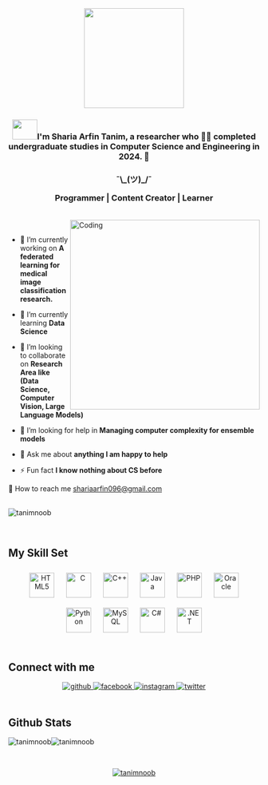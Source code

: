 
<div align="center">
  <img align="center" width="200" src="https://gist.githubusercontent.com/Prince-Shivaram/3ace2c813ca49546f3f5f20cd03a2d3e/raw/6058e76860d16ee29df949da3166b3653959318f/hello.gif" align="center">
</div>


### <div align="center"><img src="https://github.com/NoobMahbub/NoobMahbub/blob/main/Wave.gif" height="40px" width="50px">I'm Sharia Arfin Tanim, a researcher who 👨‍💻 completed undergraduate studies in Computer Science and Engineering in 2024. 🚀</div> 
<h3 align="center">¯\_(ツ)_/¯
  
  Programmer | Content Creator | Learner

</h3><br/>
<img align="right" alt="Coding" width="380" src="https://c.tenor.com/whgQwNlVvNkAAAAi/xero-code.gif">
  <br/>
  
- 🔭 I’m currently working on **A federated learning for medical image classification research.**

- 🌱 I’m currently learning **Data Science**

- 👯 I’m looking to collaborate on **Research Area like (Data Science, Computer Vision, Large Language Models)**

- 🤝 I’m looking for help in **Managing computer complexity for ensemble models**

- 💬 Ask me about **anything I am happy to help**

- ⚡ Fun fact **I know nothing about CS before**  
  

📨 How to reach me shariaarfin096@gmail.com  
<br/>
<p align="left">
  <img src="https://komarev.com/ghpvc/?username=tanimnoob&label=Profile%20views&color=0e75b6&style=flat" alt="tanimnoob" />
</p>
<br/>
 


## My Skill Set  
<table>


<div align="center">  
<img style="margin: 10px" src="https://profilinator.rishav.dev/skills-assets/html5-original-wordmark.svg" alt="HTML5" height="50" />   
<img style="margin: 10px" src="https://profilinator.rishav.dev/skills-assets/c-original.svg" alt="C" height="50" />  
<img style="margin: 10px" src="https://profilinator.rishav.dev/skills-assets/cplusplus-original.svg" alt="C++" height="50" />  
<img style="margin: 10px" src="https://profilinator.rishav.dev/skills-assets/java-original-wordmark.svg" alt="Java" height="50" />  
<img style="margin: 10px" src="https://profilinator.rishav.dev/skills-assets/php-original.svg" alt="PHP" height="50" />  
<img style="margin: 10px" src="https://profilinator.rishav.dev/skills-assets/oracle-original.svg" alt="Oracle" height="50" />  
<img style="margin: 10px" src="https://profilinator.rishav.dev/skills-assets/python-original.svg" alt="Python" height="50" />  
<img style="margin: 10px" src="https://profilinator.rishav.dev/skills-assets/mysql-original-wordmark.svg" alt="MySQL" height="50" />  
<img style="margin: 10px" src="https://profilinator.rishav.dev/skills-assets/csharp-original.svg" alt="C#" height="50" />  
<img style="margin: 10px" src="https://profilinator.rishav.dev/skills-assets/dot-net-original-wordmark.svg" alt=".NET" height="50" />  
</div>
  
<br/>  

## Connect with me  
<div align="center">
<a href="https://github.com/https://github.com/Tanimnoob" target="_blank">
<img src=https://img.shields.io/badge/github-%2324292e.svg?&style=for-the-badge&logo=github&logoColor=white alt=github style="margin-bottom: 5px;" />
</a>
<a href="https://www.facebook.com/https://www.facebook.com/sharia.tanim.5" target="_blank">
<img src=https://img.shields.io/badge/facebook-%232E87FB.svg?&style=for-the-badge&logo=facebook&logoColor=white alt=facebook style="margin-bottom: 5px;" />
</a>
<a href="https://instagram.com/https://www.instagram.com/arfin_tanim619/" target="_blank">
<img src=https://img.shields.io/badge/instagram-%23000000.svg?&style=for-the-badge&logo=instagram&logoColor=white alt=instagram style="margin-bottom: 5px;" />
</a>
<a href="https://twitter.com/https://twitter.com/Kidzo_NFS" target="_blank">
<img src=https://img.shields.io/badge/twitter-%2300acee.svg?&style=for-the-badge&logo=twitter&logoColor=white alt=twitter style="margin-bottom: 5px;" />
</a>  
</div>  
  

<br/>  


## Github Stats  

  <img align="center" src="https://github-readme-streak-stats.herokuapp.com/?user=tanimnoob&" alt="tanimnoob" /><img align="center" src="https://github-readme-stats.vercel.app/api/top-langs?username=tanimnoob&show_icons=true&locale=en&layout=compact" alt="tanimnoob" />
  </div>  
<br/>
<p align="center"> <a href="https://github.com/ryo-ma/github-profile-trophy"><img src="https://github-profile-trophy.vercel.app/?username=tanimnoob" alt="tanimnoob" /></a> </p>
  
